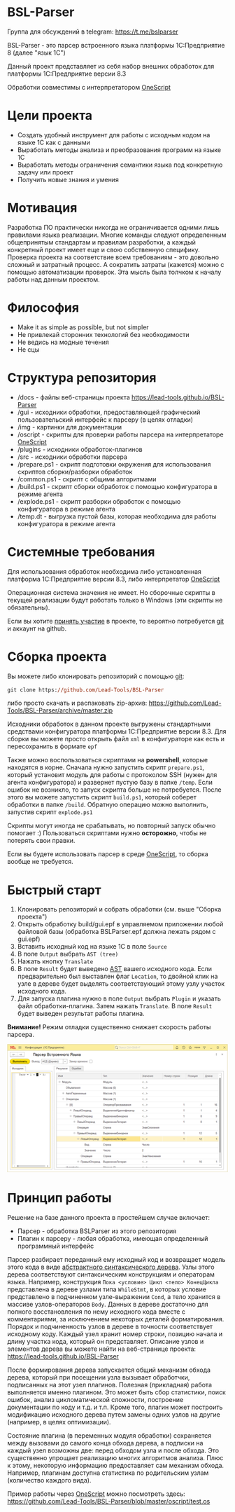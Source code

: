 # BSL-Parser

Группа для обсуждений в telegram: https://t.me/bslparser

BSL-Parser - это парсер встроенного языка платформы 1С:Предприятие 8 (далее "язык 1С")

Данный проект представляет из себя набор внешних обработок для платформы 1С:Предприятие версии 8.3

Обработки совместимы с интерпретатором [OneScript](https://github.com/EvilBeaver/OneScript)

# Цели проекта

* Создать удобный инструмент для работы с исходным кодом на языке 1С как с данными
* Выработать методы анализа и преобразования программ на языке 1С
* Выработать методы ограничения семантики языка под конкретную задачу или проект
* Получить новые знания и умения

# Мотивация

Разработка ПО практически никогда не ограничивается одними лишь правилами языка реализации. Многие команды следуют определенным общепринятым стандартам и правилам разработки, а каждый конкретный проект имеет еще и свою собственную специфику. Проверка проекта на соответствие всем требованиям - это довольно сложный и затратный процесс. А сократить затраты (кажется) можно с помощью автоматизации проверок. Эта мысль была толчком к началу работы над данным проектом.

# Философия

* Make it as simple as possible, but not simpler
* Не привлекай сторонних технологий без необходимости
* Не ведись на модные течения
* Не сцы

# Структура репозитория

* /docs - файлы веб-страницы проекта <https://lead-tools.github.io/BSL-Parser>
* /gui - исходники обработки, предоставляющей графический пользовательский интерфейс к парсеру (в целях отладки)
* /img - картинки для документации
* /oscript - скрипты для проверки работы парсера на интерпретаторе [OneScript](https://github.com/EvilBeaver/OneScript)
* /plugins - исходники обработок-плагинов
* /src - исходники обработки парсера
* /prepare.ps1 - скрипт подготовки окружения для использования скриптов сборки/разборки обработок
* /common.ps1 - скрипт с общими алгоритмами
* /build.ps1 - скрипт сборки обработок с помощью конфигуратора в режиме агента
* /explode.ps1 - скрипт разборки обработок с помощью конфигуратора в режиме агента
* /temp.dt - выгрузка пустой базы, которая необходима для работы конфигуратора в режиме агента

# Системные требования

Для использования обработок необходима либо установленная платформа 1С:Предприятие версии 8.3, либо интерпретатор [OneScript](https://github.com/EvilBeaver/OneScript)

Операционная система значения не имеет. Но сборочные скрипты в текущей реализации будут работать только в Windows (эти скрипты не обязательны).

Если вы хотите [принять участие](https://github.com/Lead-Tools/BSL-Parser/blob/master/CONTRIBUTING.md) в проекте, то вероятно потребуется [git](https://git-scm.com/) и аккаунт на github.

# Сборка проекта

Вы можете либо клонировать репозиторий с помощью [git](https://git-scm.com/):
```ps
git clone https://github.com/Lead-Tools/BSL-Parser
```
либо просто скачать и распаковать zip-архив: https://github.com/Lead-Tools/BSL-Parser/archive/master.zip

Исходники обработок в данном проекте выгружены стандартными средствами конфигуратора платформы 1С:Предприятие версии 8.3. Для сборки вы можете просто открыть файл `xml` в конфигураторе как есть и пересохранить в формате `epf`

Также можно воспользоваться скриптами на **powershell**, которые находятся в корне. Сначала нужно запустить скрипт `prepare.ps1`, который установит модуль для работы с протоколом SSH (нужен для агента конфигуратора) и развернет пустую базу в папке `/temp`. Если ошибок не возникло, то запуск скрипта больше не потребуется. После этого вы можете запустить скрипт `build.ps1`, который соберет обработки в папке `/build`. Обратную операцию можно выполнить, запустив скрипт `explode.ps1`

Скрипты могут иногда не срабатывать, но повторный запуск обычно помогает :)
Пользоваться скриптами нужно **осторожно**, чтобы не потерять свои правки.

Если вы будете использовать парсер в среде [OneScript](https://github.com/EvilBeaver/OneScript), то сборка вообще не требуется.

# Быстрый старт
1. Клонировать репозиторий и собрать обработки (см. выше "Сборка проекта")
2. Открыть обработку build/gui.epf в управляемом приложении любой файловой базы (обработка BSLParser.epf должна лежать рядом с gui.epf)
3. Вставить исходный код на языке 1С в поле `Source`
4. В поле `Output` выбрать `AST (tree)`
5. Нажать кнопку `Translate`
6. В поле `Result` будет выведено [AST](https://ru.wikipedia.org/wiki/%D0%90%D0%B1%D1%81%D1%82%D1%80%D0%B0%D0%BA%D1%82%D0%BD%D0%BE%D0%B5_%D1%81%D0%B8%D0%BD%D1%82%D0%B0%D0%BA%D1%81%D0%B8%D1%87%D0%B5%D1%81%D0%BA%D0%BE%D0%B5_%D0%B4%D0%B5%D1%80%D0%B5%D0%B2%D0%BE) вашего исходного кода. Если предварительно был выставлен флаг `Location`, то двойной клик на узле в дереве будет выделять соответствующий этому узлу участок исходного кода.
7. Для запуска плагина нужно в поле `Output` выбрать `Plugin` и указать файл обработки-плагина. Затем нажать `Translate`. В поле `Result` будет выведен результат работы плагина.

**Внимание!** Режим отладки существенно снижает скорость работы парсера.

![BSL-Parser](img/1SH.png)

# Принцип работы

Решение на базе данного проекта в простейшем случае включает:
* Парсер - обработка BSLParser из этого репозитория
* Плагин к парсеру - любая обработка, имеющая определенный программный интерфейс

Парсер разбирает переданный ему исходный код и возвращает модель этого кода в виде [абстрактного синтаксического дерева](https://ru.wikipedia.org/wiki/%D0%90%D0%B1%D1%81%D1%82%D1%80%D0%B0%D0%BA%D1%82%D0%BD%D0%BE%D0%B5_%D1%81%D0%B8%D0%BD%D1%82%D0%B0%D0%BA%D1%81%D0%B8%D1%87%D0%B5%D1%81%D0%BA%D0%BE%D0%B5_%D0%B4%D0%B5%D1%80%D0%B5%D0%B2%D0%BE). Узлы этого дерева соответствуют синтаксическим конструкциям и операторам языка. Например, конструкция `Пока <условие> Цикл <тело> КонецЦикла` представлена в дереве узлами типа `WhileStmt`, в которых условие представлено в подчиненном узле-выражении `Cond`, а тело хранится в массиве узлов-операторов `Body`. Данных в дереве достаточно для полного восстановления по нему исходного кода вместе с комментариями, за исключением некоторых деталей форматирования. Порядок и подчиненность узлов в дереве в точности соответствует исходному коду. Каждый узел хранит номер строки, позицию начала и длину участка кода, который он представляет. Описание узлов и элементов дерева вы можете найти на веб-странице проекта: https://lead-tools.github.io/BSL-Parser

После формирования дерева запускается общий механизм обхода дерева, который при посещении узла вызывает обработчки, подписанных на этот узел плагинов. Полезная (прикладная) работа выполняется именно плагином. Это может быть сбор статистики, поиск ошибок, анализ цикломатической сложности, построение документации по коду и т.д. и т.п. Кроме того, плагин может построить модификацию исходного дерева путем замены одних узлов на другие (например, в целях оптимизации).

Состояние плагина (в переменных модуля обработки) сохраняется между вызовами до самого конца обхода дерева, а подписки на каждый узел возможны две: перед обходом узла и после обхода. Это существенно упрощает реализацию многих алгоритмов анализа. Плюс к этому, некоторую информацию предоставляет сам механизм обхода. Например, плагинам доступна статистика по родительским узлам (количество каждого вида).

Пример работы через [OneScript](https://github.com/EvilBeaver/OneScript) можно посмотреть здесь: https://github.com/Lead-Tools/BSL-Parser/blob/master/oscript/test.os
